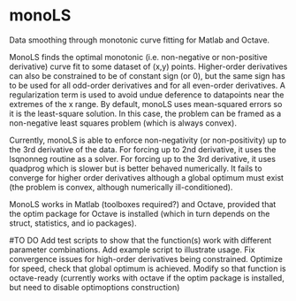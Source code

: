 # monoLS
Data smoothing through monotonic curve fitting for Matlab and Octave.

MonoLS finds the optimal monotonic (i.e. non-negative or non-positive derivative) curve fit to some dataset of (x,y) points. Higher-order derivatives can also be constrained to be of constant sign (or 0), but the same sign has to be used for all odd-order derivatives and for all even-order derivatives.
A regularization term is used to avoid undue deference to datapoints near the extremes of the x range.
By default, monoLS uses mean-squared errors so it is the least-square solution. In this case, the problem can be framed as a non-negative least squares problem (which is always convex).

Currently, monoLS is able to enforce non-negativity (or non-positivity) up to the 3rd derivative of the data. For forcing up to 2nd derivative, it uses the lsqnonneg routine as a solver. For forcing up to the 3rd derivative, it uses quadprog which is slower but is better behaved numerically. It fails to converge for higher order derivatives although a global optimum must exist (the problem is convex, although numerically ill-conditioned).

MonoLS works in Matlab (toolboxes required?) and Octave, provided that the optim package for Octave is installed (which in turn depends on the struct, statistics, and io packages).

#TO DO
Add test scripts to show that the function(s) work with different parameter combinations.
Add example script to illustrate usage.
Fix convergence issues for high-order derivatives being constrained.
Optimize for speed, check that global optimum is achieved.
Modify so that function is octave-ready (currently works with octave if the optim package is installed, but need to disable optimoptions construction)
